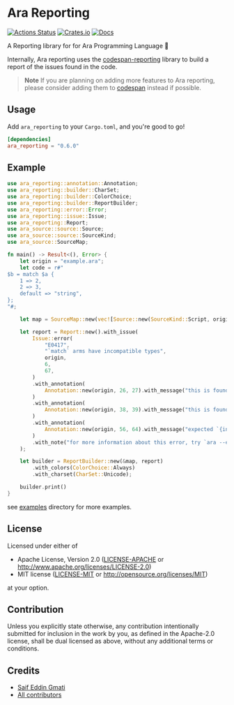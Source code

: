 # Ara Reporting

[![Actions Status](https://github.com/ara-lang/reporting/workflows/ci/badge.svg)](https://github.com/ara-lang/reporting/actions)
[![Crates.io](https://img.shields.io/crates/v/ara_reporting.svg)](https://crates.io/crates/ara_reporting)
[![Docs](https://docs.rs/ara_reporting/badge.svg)](https://docs.rs/ara_reporting/latest/ara_reporting/)

A Reporting library for for Ara Programming Language 📃

Internally, Ara reporting uses the [codespan-reporting](https://github.com/brendanzab/codespan) library to build a report of the issues found in the code.

> **Note** If you are planning on adding more features to Ara reporting, please consider adding them to [codespan](https://github.com/brendanzab/codespan) instead if possible.

## Usage

Add `ara_reporting` to your `Cargo.toml`, and you're good to go!

```toml
[dependencies]
ara_reporting = "0.6.0"
```

## Example

```rust
use ara_reporting::annotation::Annotation;
use ara_reporting::builder::CharSet;
use ara_reporting::builder::ColorChoice;
use ara_reporting::builder::ReportBuilder;
use ara_reporting::error::Error;
use ara_reporting::issue::Issue;
use ara_reporting::Report;
use ara_source::source::Source;
use ara_source::source::SourceKind;
use ara_source::SourceMap;

fn main() -> Result<(), Error> {
    let origin = "example.ara";
    let code = r#"
$b = match $a {
    1 => 2,
    2 => 3,
    default => "string",
};
"#;

    let map = SourceMap::new(vec![Source::new(SourceKind::Script, origin, code)]);

    let report = Report::new().with_issue(
        Issue::error(
            "E0417",
            "`match` arms have incompatible types",
            origin,
            6,
            67,
        )
        .with_annotation(
            Annotation::new(origin, 26, 27).with_message("this is found to be of type `{int}`"),
        )
        .with_annotation(
            Annotation::new(origin, 38, 39).with_message("this is found to be of type `{int}`"),
        )
        .with_annotation(
            Annotation::new(origin, 56, 64).with_message("expected `{int}`, found `{string}`"),
        )
        .with_note("for more information about this error, try `ara --explain E0417`"),
    );

    let builder = ReportBuilder::new(&map, report)
        .with_colors(ColorChoice::Always)
        .with_charset(CharSet::Unicode);

    builder.print()
}
```

see [examples](examples) directory for more examples.

## License

Licensed under either of

 * Apache License, Version 2.0 ([LICENSE-APACHE](LICENSE-APACHE) or http://www.apache.org/licenses/LICENSE-2.0)
 * MIT license ([LICENSE-MIT](LICENSE-MIT) or http://opensource.org/licenses/MIT)

at your option.

## Contribution

Unless you explicitly state otherwise, any contribution intentionally submitted
for inclusion in the work by you, as defined in the Apache-2.0 license, shall be
dual licensed as above, without any additional terms or conditions.

## Credits

* [Saif Eddin Gmati](https://github.com/azjezz)
* [All contributors](https://github.com/ara-lang/reporting/graphs/contributors)
